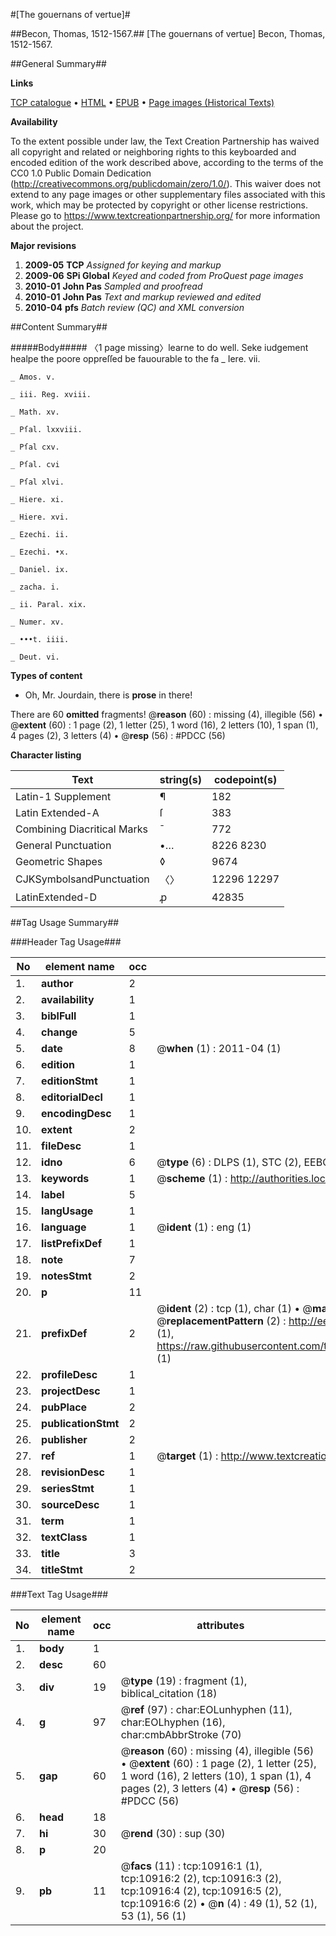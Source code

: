 #[The gouernans of vertue]#

##Becon, Thomas, 1512-1567.##
[The gouernans of vertue]
Becon, Thomas, 1512-1567.

##General Summary##

**Links**

[TCP catalogue](http://www.ota.ox.ac.uk/tcp/)  • 
[HTML](http://tei.it.ox.ac.uk/tcp/Texts-HTML/free/A06/A06815.html)  • 
[EPUB](http://tei.it.ox.ac.uk/tcp/Texts-EPUB/free/A06/A06815.epub) • 
[Page images (Historical Texts)](https://historicaltexts.jisc.ac.uk/eebo-99845982e)

**Availability**

To the extent possible under law, the Text Creation Partnership has waived all copyright and related or neighboring rights to this keyboarded and encoded edition of the work described above, according to the terms of the CC0 1.0 Public Domain Dedication (http://creativecommons.org/publicdomain/zero/1.0/). This waiver does not extend to any page images or other supplementary files associated with this work, which may be protected by copyright or other license restrictions. Please go to https://www.textcreationpartnership.org/ for more information about the project.

**Major revisions**

1. __2009-05__ __TCP__ *Assigned for keying and markup*
1. __2009-06__ __SPi Global__ *Keyed and coded from ProQuest page images*
1. __2010-01__ __John Pas__ *Sampled and proofread*
1. __2010-01__ __John Pas__ *Text and markup reviewed and edited*
1. __2010-04__ __pfs__ *Batch review (QC) and XML conversion*

##Content Summary##

#####Body#####
〈1 page missing〉learne to do well. Seke iudgement healpe the poore oppreſſed be fauourable to the fa
    _ Iere. vii.

    _ Amos. v.

    _ iii. Reg. xviii.

    _ Math. xv.

    _ Pſal. lxxviii.

    _ Pſal cxv.

    _ Pſal. cvi

    _ Pſal xlvi.

    _ Hiere. xi.

    _ Hiere. xvi.

    _ Ezechi. ii.

    _ Ezechi. •x.

    _ Daniel. ix.

    _ zacha. i.

    _ ii. Paral. xix.

    _ Numer. xv.

    _ •••t. iiii.

    _ Deut. vi.

**Types of content**

  * Oh, Mr. Jourdain, there is **prose** in there!

There are 60 **omitted** fragments! 
 @__reason__ (60) : missing (4), illegible (56)  •  @__extent__ (60) : 1 page (2), 1 letter (25), 1 word (16), 2 letters (10), 1 span (1), 4 pages (2), 3 letters (4)  •  @__resp__ (56) : #PDCC (56)

**Character listing**


|Text|string(s)|codepoint(s)|
|---|---|---|
|Latin-1 Supplement|¶|182|
|Latin Extended-A|ſ|383|
|Combining             Diacritical Marks|̄|772|
|General Punctuation|•…|8226 8230|
|Geometric Shapes|◊|9674|
|CJKSymbolsandPunctuation|〈〉|12296 12297|
|LatinExtended-D|ꝓ|42835|

##Tag Usage Summary##

###Header Tag Usage###

|No|element name|occ|attributes|
|---|---|---|---|
|1.|__author__|2||
|2.|__availability__|1||
|3.|__biblFull__|1||
|4.|__change__|5||
|5.|__date__|8| @__when__ (1) : 2011-04 (1)|
|6.|__edition__|1||
|7.|__editionStmt__|1||
|8.|__editorialDecl__|1||
|9.|__encodingDesc__|1||
|10.|__extent__|2||
|11.|__fileDesc__|1||
|12.|__idno__|6| @__type__ (6) : DLPS (1), STC (2), EEBO-CITATION (1), PROQUEST (1), VID (1)|
|13.|__keywords__|1| @__scheme__ (1) : http://authorities.loc.gov/ (1)|
|14.|__label__|5||
|15.|__langUsage__|1||
|16.|__language__|1| @__ident__ (1) : eng (1)|
|17.|__listPrefixDef__|1||
|18.|__note__|7||
|19.|__notesStmt__|2||
|20.|__p__|11||
|21.|__prefixDef__|2| @__ident__ (2) : tcp (1), char (1)  •  @__matchPattern__ (2) : ([0-9\-]+):([0-9IVX]+) (1), (.+) (1)  •  @__replacementPattern__ (2) : http://eebo.chadwyck.com/downloadtiff?vid=$1&page=$2 (1), https://raw.githubusercontent.com/textcreationpartnership/Texts/master/tcpchars.xml#$1 (1)|
|22.|__profileDesc__|1||
|23.|__projectDesc__|1||
|24.|__pubPlace__|2||
|25.|__publicationStmt__|2||
|26.|__publisher__|2||
|27.|__ref__|1| @__target__ (1) : http://www.textcreationpartnership.org/docs/. (1)|
|28.|__revisionDesc__|1||
|29.|__seriesStmt__|1||
|30.|__sourceDesc__|1||
|31.|__term__|1||
|32.|__textClass__|1||
|33.|__title__|3||
|34.|__titleStmt__|2||


###Text Tag Usage###

|No|element name|occ|attributes|
|---|---|---|---|
|1.|__body__|1||
|2.|__desc__|60||
|3.|__div__|19| @__type__ (19) : fragment (1), biblical_citation (18)|
|4.|__g__|97| @__ref__ (97) : char:EOLunhyphen (11), char:EOLhyphen (16), char:cmbAbbrStroke (70)|
|5.|__gap__|60| @__reason__ (60) : missing (4), illegible (56)  •  @__extent__ (60) : 1 page (2), 1 letter (25), 1 word (16), 2 letters (10), 1 span (1), 4 pages (2), 3 letters (4)  •  @__resp__ (56) : #PDCC (56)|
|6.|__head__|18||
|7.|__hi__|30| @__rend__ (30) : sup (30)|
|8.|__p__|20||
|9.|__pb__|11| @__facs__ (11) : tcp:10916:1 (1), tcp:10916:2 (2), tcp:10916:3 (2), tcp:10916:4 (2), tcp:10916:5 (2), tcp:10916:6 (2)  •  @__n__ (4) : 49 (1), 52 (1), 53 (1), 56 (1)|
